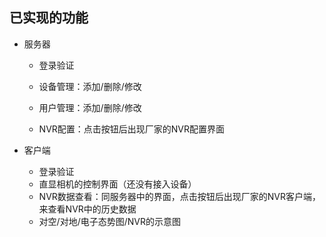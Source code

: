 ## 已实现的功能

- 服务器

  - 登录验证

  - 设备管理：添加/删除/修改
  - 用户管理：添加/删除/修改
  - NVR配置：点击按钮后出现厂家的NVR配置界面

- 客户端

  - 登录验证
  - 直显相机的控制界面（还没有接入设备）
  - NVR数据查看：同服务器中的界面，点击按钮后出现厂家的NVR客户端，来查看NVR中的历史数据
  - 对空/对地/电子态势图/NVR的示意图